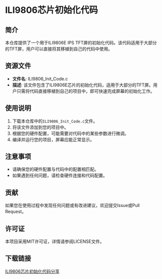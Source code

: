 # ILI9806芯片初始化代码

## 简介
本仓库提供了一个用于ILI9806E IPS TFT屏的初始化代码。该代码适用于大部分的TFT屏，用户可以直接将其移植到自己的代码中使用。

## 资源文件
- **文件名**: ILI9806_Init_Code.c
- **描述**: 该文件包含了ILI9806E芯片的初始化代码，适用于大部分的TFT屏。用户只需将代码直接移植到自己的项目中，即可快速完成屏幕的初始化工作。

## 使用说明
1. 下载本仓库中的`ILI9806_Init_Code.c`文件。
2. 将该文件添加到您的项目中。
3. 根据您的硬件配置，可能需要对代码中的某些参数进行微调。
4. 编译并运行您的项目，屏幕应能正常显示。

## 注意事项
- 请确保您的硬件配置与代码中的配置相匹配。
- 如果遇到任何问题，请检查硬件连接和代码配置。

## 贡献
如果您在使用过程中发现任何问题或有改进建议，欢迎提交Issue或Pull Request。

## 许可证
本项目采用MIT许可证，详情请参阅LICENSE文件。

## 下载链接

[ILI9806芯片初始化代码分享](https://pan.quark.cn/s/94a45c9d5492)